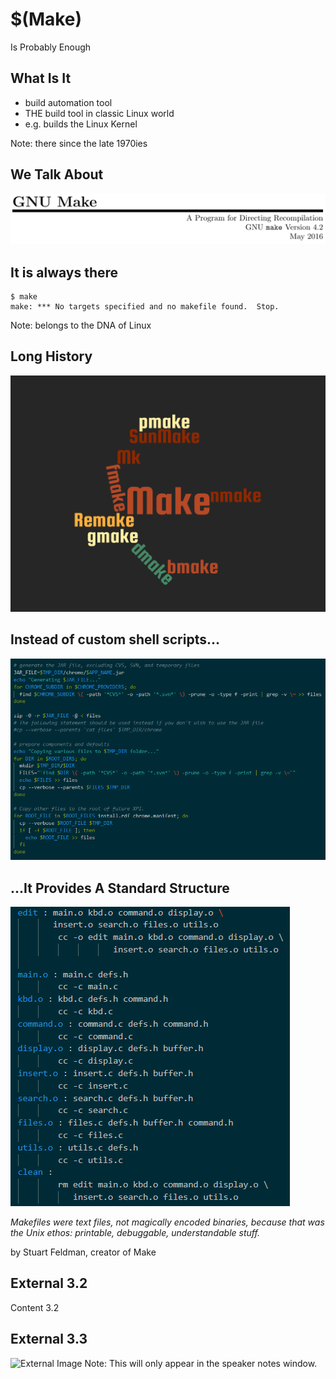 # $(Make) 
Is Probably Enough



## What Is It

- build automation tool
- THE build tool in classic Linux world
- e.g. builds the Linux Kernel

Note: there since the late 1970ies 


## We Talk About

![GNU Make](image/gnu_make.png)


## It is always there

```shell
$ make
make: *** No targets specified and no makefile found.  Stop.
```

Note: belongs to the DNA of Linux


## Long History

![Long History](image/make-wordcloud.png)  <!-- .element height="60%" width="60%" -->


## Instead of custom shell scripts...

![Unstructured Shell Script](image/unstructured_shell_script.png)  <!-- .element height="60%" width="60%" -->


## ...It Provides A Standard Structure

![Sample Makefile](image/sample_makefile.png)  <!-- .element height="40%" width="40%" -->


_Makefiles were text files, not magically encoded binaries, because that was the Unix ethos: printable, debuggable, understandable stuff._

by Stuart Feldman, creator of Make


## External 3.2

Content 3.2


## External 3.3

![External Image](https://s3.amazonaws.com/static.slid.es/logo/v2/slides-symbol-512x512.png)
Note: This will only appear in the speaker notes window.
